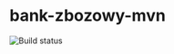# bank-zbozowy-mvn
![Build status](https://travis-ci.org/S-Maciejewski/bank-zbozowy-mvn.svg?branch=master)
